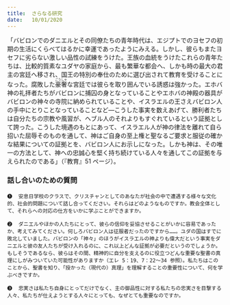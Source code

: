 ```yaml
---
title:  さらなる研究
date:   10/01/2020
---
```


「バビロンでのダニエルとその同僚たちの青年時代は、エジプトでのヨセフの初期の生活にくらべてはるかに幸運であったようにみえる。しかし、彼らもまたヨセフに劣らない激しい品性の試練をうけた。王族の血統をうけたこれらの青年たちは、比較的質素なユダヤの家庭から、最も繁華な都会へ、しかも時の最大の君主の宮廷へ移され、国王の特別の奉仕のために選び出されて教育を受けることになった。腐敗した<ruby>豪<rt>ごう</rt>奢<rt>しゃ</rt></ruby>な宮廷では彼らを取り囲んでいる誘惑は強かった。エホバ神の礼拝者たちがバビロンに捕囚の身となっていることやエホバの神殿の器具がバビロンの神々の寺院に納められていることや、イスラエルの王さえバビロン人の手中にとりことなっていることなど―こうした事実を数えあげて、勝利者たちは自分たちの宗教や風習が、ヘブル人のそれよりもすぐれているという証拠として誇った。こうした境遇のもとにあって、イスラエル人が神の律法を離れて自ら招いた屈辱そのものを通して、神はご自身の至上権と聖なるご要求と服従の確かな結果についての証拠とを、バビロン人にお示しになった。しかも神は、その唯一の方法として、神への忠誠心を堅く持ち続けている人々を通してこの証拠を与えられたのである」（『教育』51 ページ）。

### 話し合いのための質問

`❶	安息日学校のクラスで、クリスチャンとしてのあなたが社会の中で遭遇する様々な文化的、社会的問題について話し合ってください。それらはどのようなものですか。教会全体として、それらへの対応の仕方をいかに学ぶことができますか。`

`❷	ダニエルやほかの人たちにとって、彼らの信仰を妥協させることがいかに容易であったか、考えてみてください。何しろバビロン人は征服者だったのですから……。ユダの国はすでに敗北していました。バビロンの「神々」のほうがイスラエルの神よりも偉大だという事実をダニエルと彼の友人たちが受け入れるのに、これ以上どんな証拠が必要だというのでしょうか。もしそうであるなら、彼らはその間、精神的に自分を支えるのに役立つどんな重要な聖書の真理にしがみついていた可能性がありますか（エレ 5：19、7：22～34 参照）。私たちはこのことから、聖書を知り、「授かった（現代の）真理」を理解することの重要性について、何を学ぶべきですか。`

`❸	忠実さは私たち自身にとってだけでなく、主の御品性に対する私たちの忠実さを目撃する人々、私たちが仕えようとする人々にとっても、なぜとても重要なのですか。`
